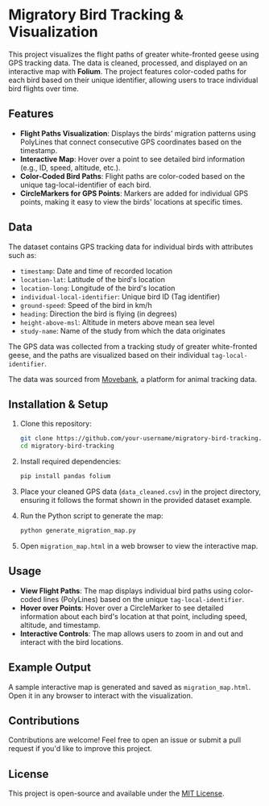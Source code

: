 # Migratory Bird Tracking & Visualization

This project visualizes the flight paths of greater white-fronted geese using GPS tracking data. The data is cleaned, processed, and displayed on an interactive map with **Folium**. The project features color-coded paths for each bird based on their unique identifier, allowing users to trace individual bird flights over time.

## Features

- **Flight Paths Visualization**: Displays the birds' migration patterns using PolyLines that connect consecutive GPS coordinates based on the timestamp.
- **Interactive Map**: Hover over a point to see detailed bird information (e.g., ID, speed, altitude, etc.).
- **Color-Coded Bird Paths**: Flight paths are color-coded based on the unique tag-local-identifier of each bird.
- **CircleMarkers for GPS Points**: Markers are added for individual GPS points, making it easy to view the birds' locations at specific times.

## Data

The dataset contains GPS tracking data for individual birds with attributes such as:

- `timestamp`: Date and time of recorded location
- `location-lat`: Latitude of the bird's location
- `location-long`: Longitude of the bird's location
- `individual-local-identifier`: Unique bird ID (Tag identifier)
- `ground-speed`: Speed of the bird in km/h
- `heading`: Direction the bird is flying (in degrees)
- `height-above-msl`: Altitude in meters above mean sea level
- `study-name`: Name of the study from which the data originates

The GPS data was collected from a tracking study of greater white-fronted geese, and the paths are visualized based on their individual `tag-local-identifier`.

The data was sourced from [Movebank](https://www.movebank.org/cms/webapp?gwt_fragment=page=search_map), a platform for animal tracking data.

## Installation & Setup

1. Clone this repository:
   ```bash
   git clone https://github.com/your-username/migratory-bird-tracking.git
   cd migratory-bird-tracking
   ```

2. Install required dependencies:
   ```bash
   pip install pandas folium
   ```

3. Place your cleaned GPS data (`data_cleaned.csv`) in the project directory, ensuring it follows the format shown in the provided dataset example.

4. Run the Python script to generate the map:
   ```bash
   python generate_migration_map.py
   ```

5. Open `migration_map.html` in a web browser to view the interactive map.

## Usage

- **View Flight Paths**: The map displays individual bird paths using color-coded lines (PolyLines) based on the unique `tag-local-identifier`.
- **Hover over Points**: Hover over a CircleMarker to see detailed information about each bird's location at that point, including speed, altitude, and timestamp.
- **Interactive Controls**: The map allows users to zoom in and out and interact with the bird locations.

## Example Output

A sample interactive map is generated and saved as `migration_map.html`. Open it in any browser to interact with the visualization.

## Contributions

Contributions are welcome! Feel free to open an issue or submit a pull request if you'd like to improve this project.

## License

This project is open-source and available under the [MIT License](LICENSE).
